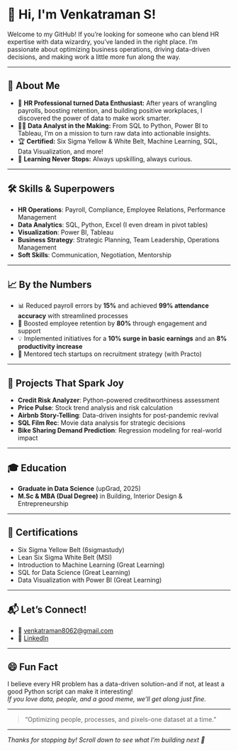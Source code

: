 # 👋 Hi, I'm Venkatraman S!

Welcome to my GitHub! If you’re looking for someone who can blend HR expertise with data wizardry, you’ve landed in the right place. I’m passionate about optimizing business operations, driving data-driven decisions, and making work a little more fun along the way.

---

## 🚀 About Me

- 🎯 **HR Professional turned Data Enthusiast:** After years of wrangling payrolls, boosting retention, and building positive workplaces, I discovered the power of data to make work smarter.
- 🧑‍💻 **Data Analyst in the Making:** From SQL to Python, Power BI to Tableau, I’m on a mission to turn raw data into actionable insights.
- 🏆 **Certified:** Six Sigma Yellow & White Belt, Machine Learning, SQL, Data Visualization, and more!
- 🌱 **Learning Never Stops:** Always upskilling, always curious.

---

## 🛠️ Skills & Superpowers

- **HR Operations**: Payroll, Compliance, Employee Relations, Performance Management
- **Data Analytics**: SQL, Python, Excel (I even dream in pivot tables)
- **Visualization**: Power BI, Tableau
- **Business Strategy**: Strategic Planning, Team Leadership, Operations Management
- **Soft Skills**: Communication, Negotiation, Mentorship

---

## 📈 By the Numbers

- 📊 Reduced payroll errors by **15%** and achieved **99% attendance accuracy** with streamlined processes
- 🚀 Boosted employee retention by **80%** through engagement and support
- 💡 Implemented initiatives for a **10% surge in basic earnings** and an **8% productivity increase**
- 🤝 Mentored tech startups on recruitment strategy (with Practo)

---

## 🧩 Projects That Spark Joy

- **Credit Risk Analyzer**: Python-powered creditworthiness assessment
- **Price Pulse**: Stock trend analysis and risk calculation
- **Airbnb Story-Telling**: Data-driven insights for post-pandemic revival
- **SQL Film Rec**: Movie data analysis for strategic decisions
- **Bike Sharing Demand Prediction**: Regression modeling for real-world impact

---

## 🎓 Education

- **Graduate in Data Science** (upGrad, 2025)
- **M.Sc & MBA (Dual Degree)** in Building, Interior Design & Entrepreneurship

---

## 🏅 Certifications

- Six Sigma Yellow Belt (6sigmastudy)
- Lean Six Sigma White Belt (MSI)
- Introduction to Machine Learning (Great Learning)
- SQL for Data Science (Great Learning)
- Data Visualization with Power BI (Great Learning)

---

## 📬 Let’s Connect!

- 📧 [venkatraman8062@gmail.com](mailto:venkatraman8062@gmail.com)
- 💼 [LinkedIn](https://www.linkedin.com/in/venkatraman8062)

---

## 😄 Fun Fact

I believe every HR problem has a data-driven solution-and if not, at least a good Python script can make it interesting!  
*If you love data, people, and a good meme, we’ll get along just fine.*

---

> “Optimizing people, processes, and pixels-one dataset at a time.”

---

*Thanks for stopping by! Scroll down to see what I’m building next 🚀*
